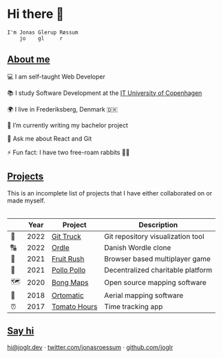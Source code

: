 # Hi there 👋

```
I'm Jonas Glerup Røssum
    jo    gl     r
```

## [About me](#about-me)

💻 I am self-taught Web Developer

📚 I study Software Development at the [IT University of Copenhagen](https://itu.dk)

🌍 I live in Frederiksberg, Denmark 🇩🇰

🌱 I’m currently writing my bachelor project

💬 Ask me about React and Git

⚡ Fun fact: I have two free-roam rabbits 🐇🐇

## [Projects](#projects)

This is an incomplete list of projects that I have either collaborated on or made myself.
<br/><br/>

| &nbsp; | Year | Project                                                   | Description                       |
| ------ | ---- | --------------------------------------------------------- | --------------------------------- |
| 🚛     | 2022 | [Git Truck](https://git-visual-prototype-1.onrender.com/) | Git repository visualization tool |
| 🔠     | 2022 | [Ordle](https://ordle.joglr.dev/)                         | Danish Wordle clone               |
| 🐒     | 2021 | [Fruit Rush](https://fruit-rush.joglr.dev/)               | Browser based multiplayer game    |
| 🐔     | 2021 | [Pollo Pollo](https://pollopollo.org/)                    | Decentralized charitable platform |
| 🗺      | 2020 | [Bong Maps](https://github.com/bong-inc/bong-maps)       | Open source mapping software      |
| 🤖     | 2018 | [Ortomatic](https://apps.dronekompagniet.dk/ortomatic/)   | Aerial mapping software           |
| ⏰     | 2017 | [Tomato Hours](https://tomato-hours.joglr.dev/)           | Time tracking app                 |


## [Say hi](#say-hi)

[hi&commat;joglr.dev](mailto:hi@joglr.dev) &middot;
[twitter.com/jonasroessum](https://twitter.com/jonasroessum) &middot;
[github.com/joglr](https://github.com/joglr)
